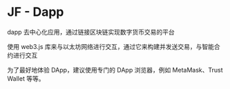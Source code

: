 # JF - Dapp

dapp 去中心化应用，通过链接区块链实现数字货币交易的平台

使用 web3.js 库来与以太坊网络进行交互，通过它来构建并发送交易，与智能合约进行交互

为了最好地体验 DApp，建议使用专门的 DApp 浏览器，例如 MetaMask、Trust Wallet 等等。
